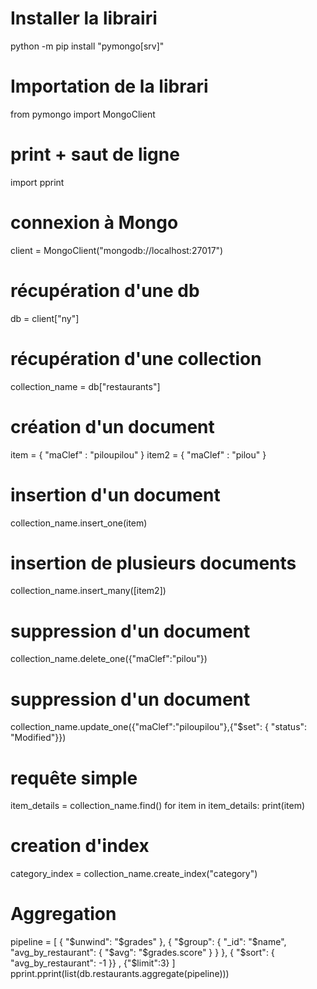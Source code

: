 # Installer la librairi
python -m pip install "pymongo[srv]"

# Importation de la librari
from pymongo import MongoClient
# print + saut de ligne
import pprint

# connexion à Mongo
client = MongoClient("mongodb://localhost:27017")
# récupération d'une db
db = client["ny"]
# récupération d'une collection
collection_name = db["restaurants"]

# création d'un document
item = {
  "maClef" : "piloupilou"
}
item2 = {
  "maClef" : "pilou"
}

# insertion d'un document
collection_name.insert_one(item)

# insertion de plusieurs documents
collection_name.insert_many([item2])

# suppression d'un document
collection_name.delete_one({"maClef":"pilou"})

# suppression d'un document
collection_name.update_one({"maClef":"piloupilou"},{"$set": { "status": "Modified"}})

# requête simple
item_details = collection_name.find()
for item in item_details:
   print(item)

# creation d'index
category_index = collection_name.create_index("category")

# Aggregation
pipeline = [
    { "$unwind": "$grades" },
    { "$group": { "_id": "$name", "avg_by_restaurant": { "$avg": "$grades.score" } } },
    { "$sort": { "avg_by_restaurant": -1 }} ,
    {"$limit":3}
]
pprint.pprint(list(db.restaurants.aggregate(pipeline)))